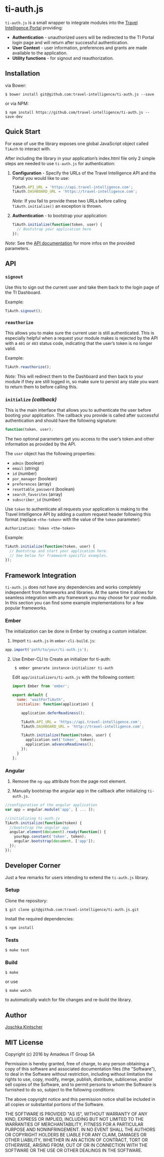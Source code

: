 ti-auth.js
==========

`ti-auth.js` is a small wrapper to integrate modules into the [Travel Intelligence Portal](https://travel-intelligence.com) providing:
- **Authentication** - unauthorized users will be redirected to the TI Portal login page and will return after successful authentication.
- **User Context** - user information, preferences and grants are made available to the application.
- **Utility functions** - for signout and reauthorization.


## Installation
via Bower:

    $ bower install git@github.com:travel-intelligence/ti-auth.js --save

or via NPM:

    $ npm install https://github.com/travel-intelligence/ti-auth.js --save-dev

## Quick Start

For ease of use the library exposes one global JavaScript object called `TiAuth` to interact with.

After including the library in your application’s index.html file only 2 simple steps are needed to use `ti-auth.js` for authentication:

1. **Configuration** - Specify the URLs of the Travel Intelligence API and the Portal you would like to use:

    ```javascript
    TiAuth.API_URL = 'https://api.travel-intelligence.com';
    TiAuth.DASHBOARD_URL = 'https://travel-intelligence.com';
    ```
   *Note:* If you fail to provide these two URLs before calling `TiAuth.initialize()` an exception is thrown.

2. **Authentication** - to bootstrap your application:

    ```javascript
    TiAuth.initialize(function(token, user) {
      // Bootstrap your application here
    });
    ```

  *Note:* See the [API documentation](#api) for more infos on the provided parameters.

## API

### `signout`

Use this to sign out the current user and take them back to the login page of the TI Dashboard.

Example:

```javascript
TiAuth.signout();
```

### `reauthorize`

This allows you to make sure the current user is still authenticated. This is especially helpful when a request your module makes is rejected by the API with a `401` or `403` status code, indicating that the user’s token is no longer valid.

Example:
```javascript
TiAuth.reauthorize();
```

*Note:* This will redirect them to the Dashboard and then back to your module if they are still logged in, so make sure to persist any state you want to return them to before calling this.

### `initialize` *(callback)*

This is the main interface that allows you to authenticate the user before booting your application. The callback you provide is called after successful authentication and should have the following signature:

```javascript
function(token, user);
```

The two optional parameters get you access to the user’s token and other information as provided by the API.

The `user` object has the following properties:

- `admin` (boolean)
- `email` (string)
- `id` (number)
- `por_manager` (boolean)
- `preferences` (array)
- `resettable_password` (boolean)
- `search_favorites` (array)
- `subscriber_id` (number)

Use `token` to authenticate all requests your application is making to the Travel Intelligence API by adding a custom request header following this format (replace `<the-token>` with the value of the `token` parameter):

```
Authorization: Token <the-token>
```

Example:
```javascript
TiAuth.initialize(function(token, user) {
  // Bootstrap and start your application here.
  // See below for framework-specific examples.
});
```

## Framework Integration

`ti-auth.js` does not have any dependencies and works completely independent from frameworks and libraries. At the same time it allows for seamless integration with any framework you may choose for your module. In this section you can find some example implementations for a few popular frameworks.

### Ember

The initialization can be done in Ember by creating a custom initializer.

1. Import `ti-auth.js` in `ember-cli-build.js`:

  ```javascript
  app.import('path/to/your/ti-auth.js');
  ```

2. Use Ember-CLI to Create an initializer for ti-auth:

        $ ember generate instance-initializer ti-auth 

    Edit `app/initializers/ti-auth.js` with the following content:

    ```javascript
    import Ember from 'ember';

    export default {
      name: 'waitForTiAuth',
      initialize: function(application) {

        application.deferReadiness();

        TiAuth.API_URL = 'https://api.travel-intelligence.com';
        TiAuth.DASHBOARD_URL = 'http://travel-intelligence.com';

        TiAuth.initialize(function(token, user) {
          application.set('token', token);
          application.advanceReadiness();
        });
      }
    };
    ```

### Angular

1. Remove the `ng-app` attribute from the page root element.

2. Manually bootstrap the angular app in the callback after initializing `ti-auth.js`.

  ```javascript
  //configuration of the angular application
  var app = angular.module('app', [ ... ]);

  //initializing ti-auth.js
  TiAuth.initialize(function(token) {
    //bootstrap the angular app
    angular.element(document).ready(function() {
      yourApp.constant('token', token);
      angular.bootstrap(document, ['app']);
    });
  });
  ```

## Developer Corner

Just a few remarks for users intending to extend the `ti-auth.js` library.

### Setup

Clone the repository:

    $ git clone git@github.com:travel-intelligence/ti-auth.js.git

Install the required dependencies:

    $ npm install

### Tests

    $ make test

### Build

    $ make

or use

    $ make watch

to automatically watch for file changes and re-build the library.

## Author

[Joschka Kintscher](https://github.com/jkintscher)

## MIT License

Copyright (c) 2016 by Amadeus IT Group SA

Permission is hereby granted, free of charge, to any person obtaining a copy
of this software and associated documentation files (the "Software"), to deal
in the Software without restriction, including without limitation the rights
to use, copy, modify, merge, publish, distribute, sublicense, and/or sell
copies of the Software, and to permit persons to whom the Software is
furnished to do so, subject to the following conditions:

The above copyright notice and this permission notice shall be included in
all copies or substantial portions of the Software.

THE SOFTWARE IS PROVIDED "AS IS", WITHOUT WARRANTY OF ANY KIND, EXPRESS OR
IMPLIED, INCLUDING BUT NOT LIMITED TO THE WARRANTIES OF MERCHANTABILITY,
FITNESS FOR A PARTICULAR PURPOSE AND NONINFRINGEMENT. IN NO EVENT SHALL THE
AUTHORS OR COPYRIGHT HOLDERS BE LIABLE FOR ANY CLAIM, DAMAGES OR OTHER
LIABILITY, WHETHER IN AN ACTION OF CONTRACT, TORT OR OTHERWISE, ARISING FROM,
OUT OF OR IN CONNECTION WITH THE SOFTWARE OR THE USE OR OTHER DEALINGS IN
THE SOFTWARE.
